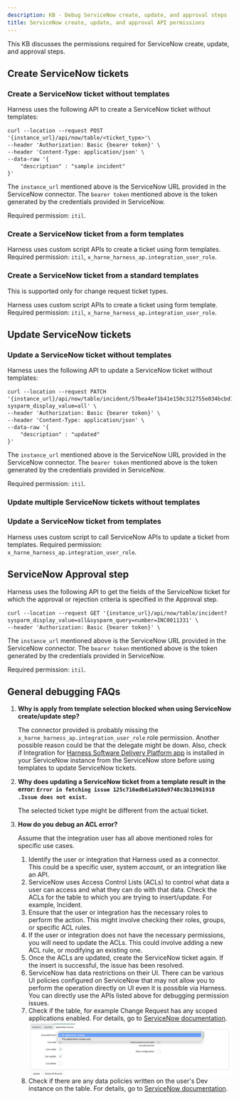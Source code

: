 ```yaml
---
description: KB - Debug ServiceNow create, update, and approval steps
title: ServiceNow create, update, and approval API permissions
---
```


This KB discusses the permissions required for ServiceNow create, update, and approval steps.

## Create ServiceNow tickets

### Create a ServiceNow ticket without templates

Harness uses the following API to create a ServiceNow ticket without templates:  

```
curl --location --request POST '{instance_url}/api/now/table/<ticket_type>'\
--header 'Authorization: Basic {bearer token}' \
--header 'Content-Type: application/json' \
--data-raw '{
    "description" : "sample incident"
}'
```

The `instance_url` mentioned above is the ServiceNow URL provided in the ServiceNow connector.
The `bearer token` mentioned above is the token generated by the credentials provided in ServiceNow.

Required permission: `itil`.

### Create a ServiceNow ticket from a form templates

Harness uses custom script APIs to create a ticket using form templates.
Required permission: `itil`, `x_harne_harness_ap.integration_user_role`.

### Create a ServiceNow ticket from a standard templates

This is supported only for change request ticket types.

Harness uses custom script APIs to create a ticket using form template.
Required permission: `itil`, `x_harne_harness_ap.integration_user_role`.

## Update ServiceNow tickets 

### Update a ServiceNow ticket without templates

Harness uses the following API to update a ServiceNow ticket without templates:  

```
curl --location --request PATCH '{instance_url}/api/now/table/incident/57bea4ef1b41e150c312755e034bcbd1?sysparm_display_value=all' \
--header 'Authorization: Basic {bearer token}' \
--header 'Content-Type: application/json' \
--data-raw '{
    "description" : "updated"
}'
```

The `instance_url` mentioned above is the ServiceNow URL provided in the ServiceNow connector.
The `bearer token` mentioned above is the token generated by the credentials provided in ServiceNow.

Required permission: `itil`.

### Update multiple ServiceNow tickets without templates


### Update a ServiceNow ticket from templates

Harness uses custom script to call ServiceNow APIs to update a ticket from templates.
Required permission: `x_harne_harness_ap.integration_user_role`.

## ServiceNow Approval step

Harness uses the following API to get the fields of the ServiceNow ticket for which the approval or rejection criteria is specified in the Approval step.

```
curl --location --request GET '{instance_url}/api/now/table/incident?sysparm_display_value=all&sysparm_query=number=INC0011331' \
--header 'Authorization: Basic {bearer token}' \
```

The `instance_url` mentioned above is the ServiceNow URL provided in the ServiceNow connector.
The `bearer token` mentioned above is the token generated by the credentials provided in ServiceNow.

Required permission: `itil`.

## General debugging FAQs

1. **Why is apply from template selection blocked when using ServiceNow create/update step?**

   The connector provided is probably missing the `x_harne_harness_ap.integration_user_role` role permission. Another possible reason could be that the delegate might be down. Also, check if Integration for [Harness Software Delivery Platform app](https://store.servicenow.com/sn_appstore_store.do#!/store/application/de154a1e1b75851044cbdb58b04bcb11/1.0.2?referer=%2Fstore%2Fsearch%3Flistingtype%3Dallintegrations%25253Bancillary_app%25253Bcertified_apps%25253Bcontent%25253Bindustry_solution%25253Boem%25253Butility%25253Btemplate%26q%3Dharness&sl=sh) is installed in your ServiceNow instance from the ServiceNow store before using templates to update ServiceNow tickets. 

2. **Why does updating a ServiceNow ticket from a template result in the error: `Error in fetching issue 125c716edb61a910e9748c3b13961918 .Issue does not exist`.**

   The selected ticket type might be different from the actual ticket.

3. **How do you debug an ACL error?**

   Assume that the integration user has all above mentioned roles for specific use cases.

   1. Identify the user or integration that Harness used as a connector. This could be a specific user, system account, or an integration like an API. 
   2. ServiceNow uses Access Control Lists (ACLs) to control what data a user can access and what they can do with that data. Check the ACLs for the table to which you are trying to insert/update. For example, Incident.
   3. Ensure that the user or integration has the necessary roles to perform the action. This might involve checking their roles, groups, or specific ACL rules. 
   4. If the user or integration does not have the necessary permissions, you will need to update the ACLs. This could involve adding a new ACL rule, or modifying an existing one.
   5. Once the ACLs are updated, create the ServiceNow ticket again. If the insert is successful, the issue has been resolved.
   6. ServiceNow has data restrictions on their UI. There can be various UI policies configured on ServiceNow that may not allow you to perform the operation directly on UI even it is possible via Harness. You can directly use the APIs listed above for debugging permission issues.
   7. Check if the table, for example Change Request has any scoped applications enabled. For details, go to [ServiceNow documentation](https://docs.servicenow.com/bundle/vancouver-application-development/page/build/applications/reference/r_TableApplicationAccessFields.html).
      ![image](../static/debug-approval-step.png)
   8. Check if there are any data policies written on the user's Dev instance on the table. For details, go to [ServiceNow documentation](https://docs.servicenow.com/bundle/vancouver-platform-administration/page/administer/field-administration/concept/c_DataPolicy.html).
